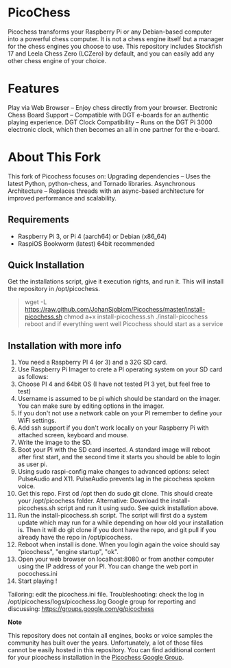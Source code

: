 PicoChess
=========
Picochess transforms your Raspberry Pi or any Debian-based computer into a powerful chess computer. It is not a chess engine itself but a manager for the chess engines you choose to use.
This repository includes Stockfish 17 and Leela Chess Zero (LCZero) by default, and you can easily add any other chess engine of your choice.

Features
========
Play via Web Browser – Enjoy chess directly from your browser.
Electronic Chess Board Support – Compatible with DGT e-boards for an authentic playing experience.
DGT Clock Compatibility – Runs on the DGT Pi 3000 electronic clock, which then becomes an all in one partner for the e-board.

About This Fork
===============
This fork of Picochess focuses on:
Upgrading dependencies – Uses the latest Python, python-chess, and Tornado libraries.
Asynchronous Architecture – Replaces threads with an async-based architecture for improved performance and scalability.

Requirements
------------

- Raspberry Pi 3, or Pi 4 (aarch64) or Debian (x86_64)
- RaspiOS Bookworm (latest) 64bit recommended

Quick Installation
------------------
Get the installations script, give it execution rights, and run it. This will install the repository in /opt/picochess.
> wget -L https://raw.github.com/JohanSjoblom/Picochess/master/install-picochess.sh
> chmod a+x install-picochess.sh
> ./install-picochess
> reboot and if everything went well Picochess should start as a service

Installation with more info
---------------------------
1. You need a Raspberry PI 4 (or 3) and a 32G SD card.
2. Use Raspberry Pi Imager to crete a PI operating system on your SD card as follows:
3. Choose PI 4 and 64bit OS (I have not tested PI 3 yet, but feel free to test)
4. Username is assumed to be pi which should be standard on the imager. You can make sure by editing options in the imager.
5. If you don't not use a network cable on your PI remember to define your WiFi settings.
6. Add ssh support if you don't work locally on your Raspberry Pi with attached screen, keyboard and mouse.
7. Write the image to the SD.
8. Boot your PI with the SD card inserted. A standard image will reboot after first start, and the second time it starts you should be able to login as user pi.
9. Using sudo raspi-config make changes to advanced options: select PulseAudio and X11. PulseAudio prevents lag in the picochess spoken voice.
10. Get this repo. First cd /opt then do sudo git clone. This should create your /opt/picochess folder. Alternative: Download the install-picochess.sh script and run it using sudo. See quick installation above.
11. Run the install-picochess.sh script. The script will first do a system update which may run for a while depending on how old your installation is. Then it will do git clone if you dont have the repo, and git pull if you already have the repo in /opt/picochess.
12. Reboot when install is done. When you login again the voice should say "picochess", "engine startup", "ok".
13. Open your web browser on localhost:8080 or from another computer using the IP address of your PI. You can change the web port in pocochess.ini
14. Start playing !

Tailoring: edit the picochess.ini file.
Troubleshooting: check the log in /opt/picochess/logs/picochess.log
Google group for reporting and discussing: https://groups.google.com/g/picochess

**Note**

This repository does not contain all engines, books or voice samples the
community has built over the years. Unfortunately, a lot of those files cannot
be easily hosted in this repository. You can find additional content for your
picochess installation in the [Picochess Google Group](https://groups.google.com/g/picochess).

